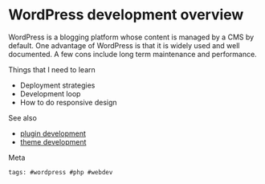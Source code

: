 # WordPress development overview

WordPress is a blogging platform whose content is managed by a CMS by
default.  One advantage of WordPress is that it is widely used and well
documented.  A few cons include long term maintenance and performance.

Things that I need to learn

- Deployment strategies
- Development loop
- How to do responsive design

See also

- [plugin development](../149)
- [theme development](../140)

Meta

    tags: #wordpress #php #webdev
